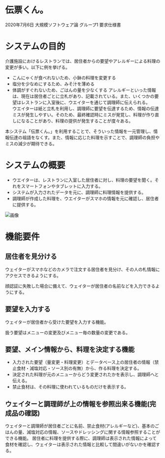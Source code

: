 
# 伝票くん。
2020年7月6日 大規模ソフトウェア論 グループ1 要求仕様書

# システムの目的
介護施設におけるレストランでは、居住者からの要望やアレルギーによる料理の変更が多い。以下に例を挙げる。  
- こんにゃくが食べれないため、小鉢の料理を変更する
- 塩分を少なめにするため、みそ汁を薄める
- 体調がすぐれないため、ごはんの量を少なくする
アレルギーといった情報は、現在は居住者ごとに立札があり、記載されている。また、いくつかの要望はレストランに入室後に、ウエイターを通じて調理師に伝えられる。  
ウエイターは紙と立札を利用し、調理師に要望を伝達するため、情報の伝達ミスが発生しやすい。そのため、最終確認時にミスが発覚し、料理が作り直しになることがあり、料理の提供が発生することが度々ある。  
  
本システム「伝票くん。」を利用することで、そういった情報を一元管理し、情報伝達の祖語をなくす。また、情報に応じた料理を示すことで、調理師の負担やミスの減少が期待できる。

# システムの概要
- ウエイターは、レストランに入室した居住者に対し、料理の要望を聞く。それをスマートフォンやタブレットに入力する。
- システムが入力されたデータを元に、調理師に料理情報を提供する。
- 調理師が作成した料理を、ウエイターがスマホの情報を元に確認し、居住者に提供する。

![画像](20200706_ソフト.png)


# 機能要件

## 居住者を見分ける

ウェイターがスマホなどのカメラで注文する居住者を見分け、その人の札情報にアクセスできるようにする。

顔認証に失敗した場合に備えて、ウェイターが居住者の名前などを入力できるようにする。

## 要望を入力する

ウェイターが居住者から受けた要望を入力する機能。

扱う要望はメニューの変更及びメニュー毎の数量の変更である。

## 要望、メイン情報から、料理を決定する機能
- 入力された要望（量変更・料理変更）とデータベース上の居住者の情報（禁止食材・減塩対応・ソース別の有無）から、作る料理を決定する。  
- 決定された料理が元のメニューからどう変更されたかを表示し、調理師へと伝える。  
- 禁止食材は、その料理に使われているものだけを表示する。  

## ウェイターと調理師が上の情報を参照出来る機能(完成品の確認)
ウェイターと調理師が居住者ごとに名前、禁止食材(アレルギーなど)、基本のごはんの量、減塩対応の情報、ソースやドレッシングに関する情報参照することができる機能。
居住者に料理を提供する際に、調理師は表示された情報によって食材を確認し、ウェイターは表示された情報と比較して間違いがないかを確認する。
